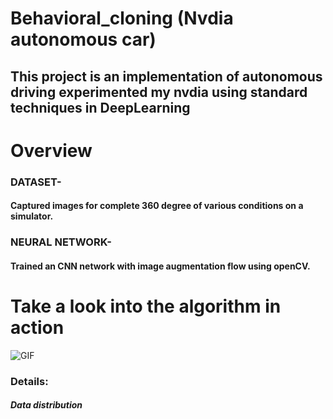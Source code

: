 # Behavioral_cloning (Nvdia autonomous car)
## This project is an implementation of autonomous driving experimented my nvdia using standard techniques in DeepLearning
# Overview
### DATASET- 
#### Captured images for complete 360 degree of various conditions on a simulator.
### NEURAL NETWORK-
#### Trained an CNN network with image augmentation flow using openCV.
# Take a look into the algorithm in action
![GIF](images/ezgif-6-863a04ded33a.gif)
### Details:
##### Data distribution



